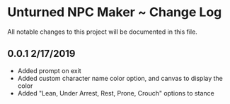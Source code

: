 # Unturned NPC Maker ~ Change Log

All notable changes to this project will be documented in this file.

## 0.0.1    2/17/2019
- Added prompt on exit
- Added custom character name color option, and canvas to display the color
- Added "Lean, Under Arrest, Rest, Prone, Crouch" options to stance


